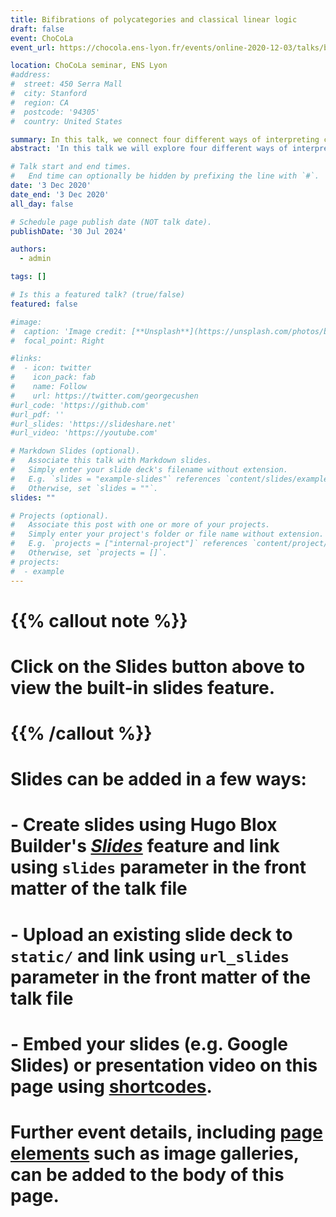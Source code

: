 ```yaml
---
title: Bifibrations of polycategories and classical linear logic
draft: false
event: ChoCoLa
event_url: https://chocola.ens-lyon.fr/events/online-2020-12-03/talks/blanco/

location: ChoCoLa seminar, ENS Lyon
#address:
#  street: 450 Serra Mall
#  city: Stanford
#  region: CA
#  postcode: '94305'
#  country: United States

summary: In this talk, we connect four different ways of interpreting classical multiplicative linear logic categorically.
abstract: 'In this talk we will explore four different ways of interpreting classical multiplicative linear logic categorically: as a *-autonomous category where the connectives are given by structures, as a *-representable polycategory where the connectives are expressed through universal properties, as a bifibred polycategory where the connectives are recovered by fibrational properties and as a Frobenius pseudomonoid internal to a polycategory where the connectives are defined by internal operations. We will relate these approaches through different correspondences. First we will see that *-representable polycategories are unbiased alternatives to the two-tensor polycategories with duals that have been introduced by Cockett and Seely and that has been proven to be equivalent to -autonomous categories. Then we will see that bifibred polycategories generalise those in the sense that a polycategory is *-representable iff it is bifibred over the terminal polycategory. Finally, we will present a polycategorical Grothendieck correspondence between bifibrations of polycategories and pseudofunctors into MAdj, the 2-polycategory of multivariable adjunctions. When restricted to bifibrations over the terminal polycategory we get back the correspondence between *-autonomous categories and Frobenius pseudomonoids in MAdj that was recently observed by Mike Shulman. If time permits we will also look at some refinements of *-autonomous categories by considering bifibred polycategories over a representable polycategory other than the terminal one.'

# Talk start and end times.
#   End time can optionally be hidden by prefixing the line with `#`.
date: '3 Dec 2020'
date_end: '3 Dec 2020'
all_day: false

# Schedule page publish date (NOT talk date).
publishDate: '30 Jul 2024'

authors:
  - admin

tags: []

# Is this a featured talk? (true/false)
featured: false

#image:
#  caption: 'Image credit: [**Unsplash**](https://unsplash.com/photos/bzdhc5b3Bxs)'
#  focal_point: Right

#links:
#  - icon: twitter
#    icon_pack: fab
#    name: Follow
#    url: https://twitter.com/georgecushen
#url_code: 'https://github.com'
#url_pdf: ''
#url_slides: 'https://slideshare.net'
#url_video: 'https://youtube.com'

# Markdown Slides (optional).
#   Associate this talk with Markdown slides.
#   Simply enter your slide deck's filename without extension.
#   E.g. `slides = "example-slides"` references `content/slides/example-slides.md`.
#   Otherwise, set `slides = ""`.
slides: ""

# Projects (optional).
#   Associate this post with one or more of your projects.
#   Simply enter your project's folder or file name without extension.
#   E.g. `projects = ["internal-project"]` references `content/project/deep-learning/index.md`.
#   Otherwise, set `projects = []`.
# projects:
#  - example
---
```


# {{% callout note %}}
# Click on the **Slides** button above to view the built-in slides feature.
# {{% /callout %}}

# Slides can be added in a few ways:

# - **Create** slides using Hugo Blox Builder's [_Slides_](https://docs.hugoblox.com/reference/content-types/) feature and link using `slides` parameter in the front matter of the talk file
# - **Upload** an existing slide deck to `static/` and link using `url_slides` parameter in the front matter of the talk file
# - **Embed** your slides (e.g. Google Slides) or presentation video on this page using [shortcodes](https://docs.hugoblox.com/reference/markdown/).

# Further event details, including [page elements](https://docs.hugoblox.com/reference/markdown/) such as image galleries, can be added to the body of this page.
